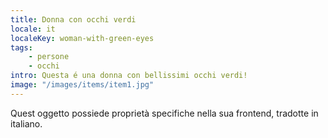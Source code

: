 ```yaml
---
title: Donna con occhi verdi
locale: it
localeKey: woman-with-green-eyes
tags: 
    - persone
    - occhi
intro: Questa é una donna con bellissimi occhi verdi!
image: "/images/items/item1.jpg"
---
```


Quest oggetto possiede proprietà specifiche nella sua frontend, tradotte in italiano.